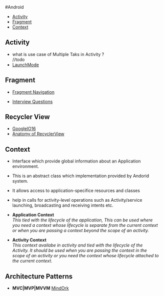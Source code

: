 #Android

* [Activity](##activity)
* [Fragment](##fragment)
* [Context](##context)


## Activity
- what is use case of Multiple Taks in Activity ? </br> //todo
- [LaunchMode](https://itnext.io/the-android-launchmode-animated-cheatsheet-6657e5dd9b0f)

## Fragment
- [Fragment Navigation](https://medium.com/@Zhuinden/simplified-fragment-navigation-using-a-custom-backstack-552e06961257)

- [Interview Questions](https://medium.com/@Shekhar14/fragment-interview-questions-c62be4b5ef68)

## Recycler View
- [GoogleIO16](https://www.youtube.com/watch?v=LqBlYJTfLP4&feature=youtu.be&t=1038)
- [Anatomy of RecyclerView](https://android.jlelse.eu/anatomy-of-recyclerview-part-1-a-search-for-a-viewholder-404ba3453714)

## Context
- Interface which provide global information about an Application environment.
- This is an abstract class which implementation provided by Andorid system.
- It allows access to application-specifice resources and classes
- help in calls for activity-level operations such as Activity/service launching, broadcasting and receiving intents etc.

- **Application Context** </br>
_This tied with the lifecycle of the application, This can be used where you need a context whose lifecycle is separate from the current context or when you are passing a context beyond the scope of an activity._

- **Activity Context** </br>
_This context availabe in activity and tied with the lifecycle of the Activity. It should be used when you are passing the context in the scope of an activity or you need the context whose lifecycle attached to the current context._


## Architecture Patterns

- **MVC|MVP|MVVM** [MindOrk](https://blog.mindorks.com/mvc-mvp-mvvm-architecture-in-android)




